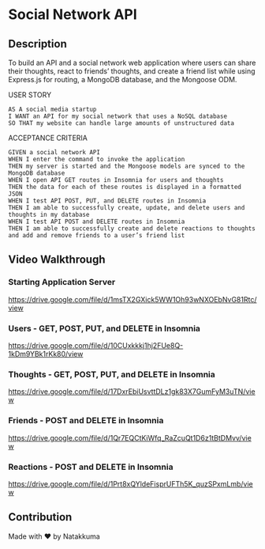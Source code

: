 # Social Network API
## Description
To build an API and a social network web application where users can share their thoughts, react to friends’ thoughts, and create a friend list while using Express.js for routing, a MongoDB database, and the Mongoose ODM. 

USER STORY
```
AS A social media startup
I WANT an API for my social network that uses a NoSQL database
SO THAT my website can handle large amounts of unstructured data
```

ACCEPTANCE CRITERIA
```
GIVEN a social network API
WHEN I enter the command to invoke the application
THEN my server is started and the Mongoose models are synced to the MongoDB database
WHEN I open API GET routes in Insomnia for users and thoughts
THEN the data for each of these routes is displayed in a formatted JSON
WHEN I test API POST, PUT, and DELETE routes in Insomnia
THEN I am able to successfully create, update, and delete users and thoughts in my database
WHEN I test API POST and DELETE routes in Insomnia
THEN I am able to successfully create and delete reactions to thoughts and add and remove friends to a user’s friend list
```
## Video Walkthrough
### Starting Application Server
https://drive.google.com/file/d/1msTX2GXick5WW1Oh93wNXOEbNvG81Rtc/view

### Users - GET, POST, PUT, and DELETE in Insomnia
https://drive.google.com/file/d/10CUxkkkj1hj2FUe8Q-1kDm9YBk1rKk80/view

### Thoughts - GET, POST, PUT, and DELETE in Insomnia
https://drive.google.com/file/d/17DxrEbiUsvttDLz1gk83X7GumFyM3uTN/view

### Friends - POST and DELETE in Insomnia
https://drive.google.com/file/d/1Qr7EQCtKiWfq_RaZcuQt1D6z1tBtDMvv/view

### Reactions - POST and DELETE in Insomnia
https://drive.google.com/file/d/1Prt8xQYldeFisprUFTh5K_quzSPxmLmb/view

<h2>Contribution</h2>
Made with ❤️ by Natakkuma

